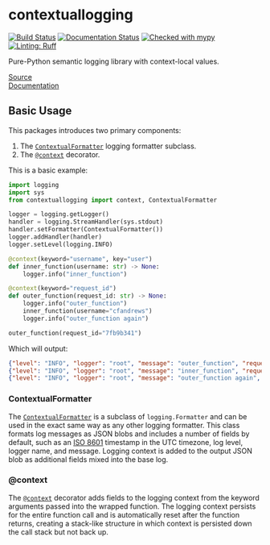 # contextuallogging
[![Build Status](https://github.com/cfandrews/PythonContextualLogging/actions/workflows/build.yml/badge.svg)](https://github.com/cfandrews/PythonContextualLogging/actions)
[![Documentation Status](https://github.com/cfandrews/PythonContextualLogging/actions/workflows/documentation.yml/badge.svg)](https://github.com/cfandrews/PythonContextualLogging/actions)
[![Checked with mypy](https://www.mypy-lang.org/static/mypy_badge.svg)](https://mypy-lang.org/)
[![Linting: Ruff](https://img.shields.io/endpoint?url=https://raw.githubusercontent.com/charliermarsh/ruff/main/assets/badge/v2.json)](https://github.com/astral-sh/ruff)

Pure-Python semantic logging library with context-local values.

[Source](https://github.com/cfandrews/PythonContextualLogging/)  
[Documentation](https://cfandrews.github.io/PythonContextualLogging/contextuallogging.html)

## Basic Usage
This packages introduces two primary components:
1. The [`ContextualFormatter`](https://cfandrews.github.io/PythonContextualLogging/contextuallogging.html#ContextualFormatter)
logging formatter subclass.
2. The [`@context`](https://cfandrews.github.io/PythonContextualLogging/contextuallogging.html#context) decorator.

This is a basic example:
```python
import logging
import sys
from contextuallogging import context, ContextualFormatter

logger = logging.getLogger()
handler = logging.StreamHandler(sys.stdout)
handler.setFormatter(ContextualFormatter())
logger.addHandler(handler)
logger.setLevel(logging.INFO)

@context(keyword="username", key="user")
def inner_function(username: str) -> None:
    logger.info("inner_function")

@context(keyword="request_id")
def outer_function(request_id: str) -> None:
    logger.info("outer_function")
    inner_function(username="cfandrews")
    logger.info("outer_function again")

outer_function(request_id="7fb9b341")
```
Which will output:
```json lines
{"level": "INFO", "logger": "root", "message": "outer_function", "request_id": "7fb9b341", "timestamp": "2023-11-25T20:56:41.796564Z"}
{"level": "INFO", "logger": "root", "message": "inner_function", "request_id": "7fb9b341", "timestamp": "2023-11-25T20:56:41.797024Z", "user": "cfandrews"}
{"level": "INFO", "logger": "root", "message": "outer_function again", "request_id": "7fb9b341", "timestamp": "2023-11-25T20:56:41.797075Z"}
```

### ContextualFormatter
The [`ContextualFormatter`](https://cfandrews.github.io/PythonContextualLogging/contextuallogging.html#ContextualFormatter)
is a subclass of `logging.Formatter` and can be used in the exact same way as any other logging formatter. This class
formats log messages as JSON blobs and includes a number of fields by default, such as an [ISO 8601](https://en.wikipedia.org/wiki/ISO_8601)
timestamp in the UTC timezone, log level, logger name, and message. Logging context is added to the output JSON blob as
additional fields mixed into the base log.

### @context
The [`@context`](https://cfandrews.github.io/PythonContextualLogging/contextuallogging.html#context) decorator adds
fields to the logging context from the keyword arguments passed into the wrapped function. The logging context persists
for the entire function call and is automatically reset after the function returns, creating a stack-like structure in
which context is persisted down the call stack but not back up.
